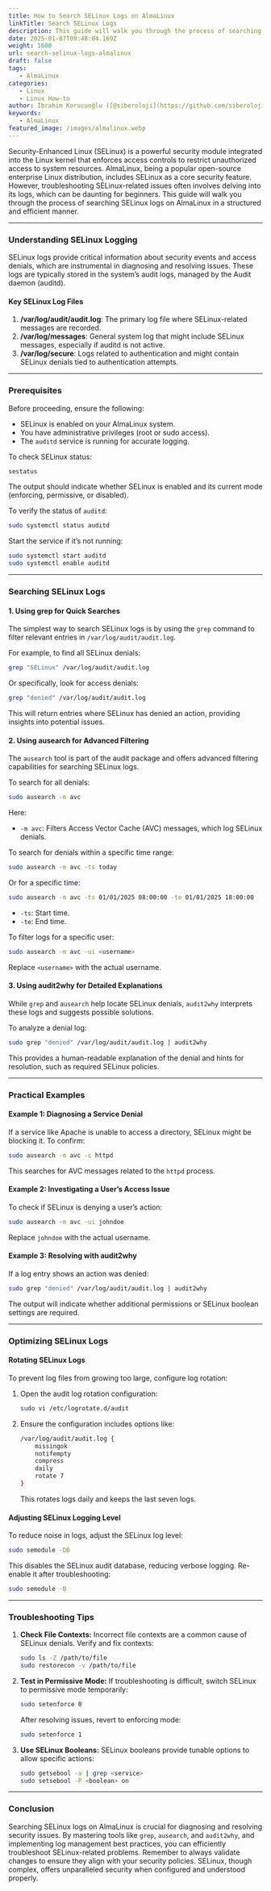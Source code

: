 ```yaml
---
title: How to Search SELinux Logs on AlmaLinux
linkTitle: Search SELinux Logs
description: This guide will walk you through the process of searching SELinux logs on AlmaLinux in a structured and efficient manner.
date: 2025-01-07T09:48:04.169Z
weight: 1600
url: search-selinux-logs-almalinux
draft: false
tags:
   - AlmaLinux
categories:
   - Linux
   - Linux How-to
author: İbrahim Korucuoğlu ([@siberoloji](https://github.com/siberoloji))
keywords:
   - AlmaLinux
featured_image: /images/almalinux.webp
---
```

Security-Enhanced Linux (SELinux) is a powerful security module integrated into the Linux kernel that enforces access controls to restrict unauthorized access to system resources. AlmaLinux, being a popular open-source enterprise Linux distribution, includes SELinux as a core security feature. However, troubleshooting SELinux-related issues often involves delving into its logs, which can be daunting for beginners. This guide will walk you through the process of searching SELinux logs on AlmaLinux in a structured and efficient manner.

---

### **Understanding SELinux Logging**

SELinux logs provide critical information about security events and access denials, which are instrumental in diagnosing and resolving issues. These logs are typically stored in the system’s audit logs, managed by the Audit daemon (auditd).

#### Key SELinux Log Files

1. **/var/log/audit/audit.log**: The primary log file where SELinux-related messages are recorded.
2. **/var/log/messages**: General system log that might include SELinux messages, especially if auditd is not active.
3. **/var/log/secure**: Logs related to authentication and might contain SELinux denials tied to authentication attempts.

---

### **Prerequisites**

Before proceeding, ensure the following:

- SELinux is enabled on your AlmaLinux system.
- You have administrative privileges (root or sudo access).
- The `auditd` service is running for accurate logging.

To check SELinux status:

```bash
sestatus
```

The output should indicate whether SELinux is enabled and its current mode (enforcing, permissive, or disabled).

To verify the status of `auditd`:

```bash
sudo systemctl status auditd
```

Start the service if it’s not running:

```bash
sudo systemctl start auditd
sudo systemctl enable auditd
```

---

### **Searching SELinux Logs**

#### 1. **Using grep for Quick Searches**

The simplest way to search SELinux logs is by using the `grep` command to filter relevant entries in `/var/log/audit/audit.log`.

For example, to find all SELinux denials:

```bash
grep "SELinux" /var/log/audit/audit.log
```

Or specifically, look for access denials:

```bash
grep "denied" /var/log/audit/audit.log
```

This will return entries where SELinux has denied an action, providing insights into potential issues.

#### 2. **Using ausearch for Advanced Filtering**

The `ausearch` tool is part of the audit package and offers advanced filtering capabilities for searching SELinux logs.

To search for all denials:

```bash
sudo ausearch -m avc
```

Here:

- `-m avc`: Filters Access Vector Cache (AVC) messages, which log SELinux denials.

To search for denials within a specific time range:

```bash
sudo ausearch -m avc -ts today
```

Or for a specific time:

```bash
sudo ausearch -m avc -ts 01/01/2025 08:00:00 -te 01/01/2025 18:00:00
```

- `-ts`: Start time.
- `-te`: End time.

To filter logs for a specific user:

```bash
sudo ausearch -m avc -ui <username>
```

Replace `<username>` with the actual username.

#### 3. **Using audit2why for Detailed Explanations**

While `grep` and `ausearch` help locate SELinux denials, `audit2why` interprets these logs and suggests possible solutions.

To analyze a denial log:

```bash
sudo grep "denied" /var/log/audit/audit.log | audit2why
```

This provides a human-readable explanation of the denial and hints for resolution, such as required SELinux policies.

---

### **Practical Examples**

#### Example 1: Diagnosing a Service Denial

If a service like Apache is unable to access a directory, SELinux might be blocking it. To confirm:

```bash
sudo ausearch -m avc -c httpd
```

This searches for AVC messages related to the `httpd` process.

#### Example 2: Investigating a User’s Access Issue

To check if SELinux is denying a user’s action:

```bash
sudo ausearch -m avc -ui johndoe
```

Replace `johndoe` with the actual username.

#### Example 3: Resolving with audit2why

If a log entry shows an action was denied:

```bash
sudo grep "denied" /var/log/audit/audit.log | audit2why
```

The output will indicate whether additional permissions or SELinux boolean settings are required.

---

### **Optimizing SELinux Logs**

#### Rotating SELinux Logs

To prevent log files from growing too large, configure log rotation:

1. Open the audit log rotation configuration:

   ```bash
   sudo vi /etc/logrotate.d/audit
   ```

2. Ensure the configuration includes options like:

   ```bash
   /var/log/audit/audit.log {
       missingok
       notifempty
       compress
       daily
       rotate 7
   }
   ```

   This rotates logs daily and keeps the last seven logs.

#### Adjusting SELinux Logging Level

To reduce noise in logs, adjust the SELinux log level:

```bash
sudo semodule -DB
```

This disables the SELinux audit database, reducing verbose logging. Re-enable it after troubleshooting:

```bash
sudo semodule -B
```

---

### **Troubleshooting Tips**

1. **Check File Contexts:**
   Incorrect file contexts are a common cause of SELinux denials. Verify and fix contexts:

   ```bash
   sudo ls -Z /path/to/file
   sudo restorecon -v /path/to/file
   ```

2. **Test in Permissive Mode:**
   If troubleshooting is difficult, switch SELinux to permissive mode temporarily:

   ```bash
   sudo setenforce 0
   ```

   After resolving issues, revert to enforcing mode:

   ```bash
   sudo setenforce 1
   ```

3. **Use SELinux Booleans:**
   SELinux booleans provide tunable options to allow specific actions:

   ```bash
   sudo getsebool -a | grep <service>
   sudo setsebool -P <boolean> on
   ```

---

### **Conclusion**

Searching SELinux logs on AlmaLinux is crucial for diagnosing and resolving security issues. By mastering tools like `grep`, `ausearch`, and `audit2why`, and implementing log management best practices, you can efficiently troubleshoot SELinux-related problems. Remember to always validate changes to ensure they align with your security policies. SELinux, though complex, offers unparalleled security when configured and understood properly.
